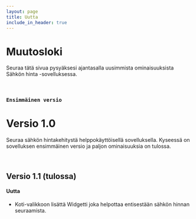 ```yaml
---
layout: page
title: Uutta
include_in_header: true
---
```


# Muutosloki
Seuraa tätä sivua pysyäksesi ajantasalla uusimmista ominaisuuksista Sähkön hinta -sovelluksessa.

<br>

### `Ensimmäinen versio`
# **Versio 1.0**
Seuraa sähkön hintakehitystä helppokäyttöisellä sovelluksella. Kyseessä on sovelluksen ensimmäinen versio ja paljon ominaisuuksia on tulossa.

<br>

## **Versio 1.1 (tulossa)**

#### Uutta
- Koti-valikkoon lisättä Widgetti joka helpottaa entisestään sähkön hinnan seuraamista.

<br>
